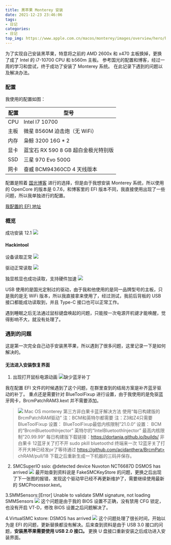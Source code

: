 ```yaml
---
title: 黑苹果 Monterey 安装
date: 2021-12-23 23:46:06
tags:
- 日记
categories:
- 日记
top_img: https://www.apple.com.cn/macos/monterey/images/overview/hero/hero_desktop__buokcfsx51py_large.jpg
---
```


为了实现自己安装黑苹果，特意将之前的 AMD 2600x 和 x470 主板换掉，更换了成了 Intel 的 i7-10700 CPU 和 b560m 主板。
参考国光的配置和博客，经过一周的学习和尝试，终于成功了安装了 Monterey 系统。
在此记录下遇到的问题以及解决办法。
<!-- more -->
### 配置 
我使用的配置如图：

| 配置 | 型号 |
| --- | --- | 
| CPU | Intel I7 10700 |
| 主板 | 微星 B560M 迫击炮（无 WiFi） |
| 内存 | 枭鲸 3200 16G * 2 |
| 显卡 | 蓝宝石 RX 590 8 GB 超白金极光特别版 |
| SSD | 三星 970 Evo 500G |
| 网卡 | 奋威 BCM94360CD 4 天线版本 |

配置是照着 [国光博客](https://www.sqlsec.com/2021/08/b560m.html) 进行的选择，但是由于我想安装 Monterey 系统，所以使用的 OpenCore 的版本是 0.7.6，和博客里的 EFI 版本不同，我直接使用出现了一些问题，所以我单独进行的配置。

[我配置的 EFI 地址](https://github.com/hGhostD/EFIConfig)

### 概览

成功安装 12.1
![](https://github.com/hGhostD/MarkDownPhotos/blob/master/%E9%BB%91%E8%8B%B9%E6%9E%9C/Pasted%20image%2020211228001312.png?raw=true)

#### Hackintool
设备读取正常
![](https://github.com/hGhostD/MarkDownPhotos/blob/master/%E9%BB%91%E8%8B%B9%E6%9E%9C/Pasted%20image%2020211228001421.png?raw=true)

驱动正常读取
![](https://github.com/hGhostD/MarkDownPhotos/blob/master/%E9%BB%91%E8%8B%B9%E6%9E%9C/Pasted%20image%2020211228001518.png?raw=true)

独显核显也成功读取，支持硬件加速
![](https://github.com/hGhostD/MarkDownPhotos/blob/master/%E9%BB%91%E8%8B%B9%E6%9E%9C/Pasted%20image%2020211228001557.png?raw=true)

USB 使用的是国光定制过的驱动，由于我和他使用的是同一品牌型号的主板，只是我的是无 WiFi 版本，所以我直接拿来使用了，经过测试，我前后背板的 USB 接口都能成功读取到，并且 Type-C 接口也可以正常工作。

遇到睡眠之后无法通过鼠标键盘唤起的问题，只能按一次电源开机键才能唤醒，觉得影响不大，就没有处理了。

### 遇到的问题
这是第一次完全自己动手安装黑苹果，所以遇到了很多问题，这里记录一下是如何解决的。

#### 无法进入安装恢复界面
1. 出现打开鼠标电源动画
![缺少蓝牙补丁](https://github.com/hGhostD/MarkDownPhotos/blob/master/%E9%BB%91%E8%8B%B9%E6%9E%9C/telegram-cloud-document-5-6188333109373567780.GIF?raw=true)

我在配置 EFI 文件的时候遇到了这个问题，在群里查到的结局方案是补齐蓝牙驱动的补丁。
重点还是需要针对 BlueToolFixup 进行设置，由于我使用的是免驱蓝牙网卡，BrcmPatchRAM3.kext 并不需要添加。

>![](https://github.com/hGhostD/MarkDownPhotos/blob/master/%E9%BB%91%E8%8B%B9%E6%9E%9C/photo_2021-12-29%2016.22.15.jpeg?raw=true)
> Mac OS monterey 第三方非白果卡蓝牙解决方法 
> 使用“每日构建版的BrcmPatchRAM驱动” 
> 注：BCM和英特尔都需要 
> 注：Z3和Z4只需要BlueToolFixup 
> 设置： 
> BlueToolFixup最低内核限制”21.0.0“ 
> 设置： 
> BCM的“BrcmBluetoothInjector” 
> 英特尔的“IntelBluetoothInjector” 
> 最高内核限制”20.99.99“ 
> 每日构建版下载链接：https://dortania.github.io/builds/ 
> 非白果卡 12蓝牙关了打不开 
> sudo pkill bluetoothd 
> 终端来一次 
> 12蓝牙关了打不开大神已经发pr了等待通过 
> https://github.com/acidanthera/BrcmPat> chRAM/pull/18
> 下载之后重新生成一下机器的三码并保存。



2. SMCSuperIO ssio: @detected device Nuvoton NCT6687D
DSMOS has arrived
![](https://github.com/hGhostD/MarkDownPhotos/blob/master/%E9%BB%91%E8%8B%B9%E6%9E%9C/981639757624_.pic.jpg?raw=true)
最开始查到资料说是 FakeSMCKeyStore 的问题，更换之后出现了下一张图的报错，发现这个驱动早已经不再更新维护了，需要继续使用最新的 SMCProcessor.kext。

3.SMMSensors:[Error] Unable to validate SMM signature, not loading SMMSensors
![](https://github.com/hGhostD/MarkDownPhotos/blob/master/%E9%BB%91%E8%8B%B9%E6%9E%9C/991639757624_.pic.jpg?raw=true)
这个问题是由于我的 BIOS 设置不正确，没有禁用 CFG 锁定，也没有开启 VT-D，修改 BIOS
设置之后问题解决了。

4.VirtualSMC kstore:
DSMOS has arrived
![](https://github.com/hGhostD/MarkDownPhotos/blob/master/%E9%BB%91%E8%8B%B9%E6%9E%9C/1011639847352_.pic.jpg?raw=true)
这个问题处理了很长时间，开始以为是 EFI 的问题，更新替换都没有解决。后来查到资料是由于 USB 3.0 接口的问题，**安装黑苹果需要使用 USB 2.0 接口。** 更换 U 盘接口重新安装之后成功进入安装界面。
